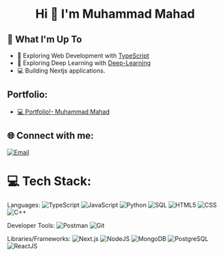 <h1 align="center">Hi 👋 I'm Muhammad Mahad</h1>

## 🚀 What I'm Up To

- 🤖 Exploring Web Development with [TypeScript](https://www.typescriptlang.org/docs/)
- 🤖 Exploring Deep Learning with [Deep-Learning](https://www.deeplearningbook.org/)
- 💻 Building Nextjs applications.

## Portfolio:
- [💻 Portfolio!- Muhammad Mahad](https://mahadsid.github.io/portfolio/#)

## 🌐 Connect with me:
[![Email](https://img.shields.io/badge/Gmail-D14836?style=for-the-badge&logo=gmail&logoColor=white)](mailto:muhammadmahad0808@gmail.com)

# 💻 Tech Stack:
Languages: 
![TypeScript](https://shields.io/badge/TypeScript-3178C6?logo=TypeScript&logoColor=FFF&style=flat-square) 
![JavaScript](https://img.shields.io/badge/javascript-%23323330.svg?style=for-the-badge&logo=javascript&logoColor=%23F7DF1E) 
![Python](https://img.shields.io/badge/python-%233776AB.svg?style=for-the-badge&logo=python&logoColor=white) 
![SQL](https://img.shields.io/badge/sql-%2307405e.svg?style=for-the-badge&logo=postgresql&logoColor=white) 
![HTML5](https://img.shields.io/badge/html5-%23E34F26.svg?style=for-the-badge&logo=html5&logoColor=white) 
![CSS](https://img.shields.io/badge/css-%231572B6.svg?style=for-the-badge&logo=css3&logoColor=white) 
![C++](https://img.shields.io/badge/-C++-blue?logo=cplusplus) 

Developer Tools: 
![Postman](https://img.shields.io/badge/Postman-FF6C37?style=for-the-badge&logo=postman&logoColor=white) 
![Git](https://img.shields.io/badge/git-%23F05033.svg?style=for-the-badge&logo=git&logoColor=white)

Libraries/Frameworks: 
![Next.js](https://img.shields.io/badge/next.js-000000?style=for-the-badge&logo=nextdotjs&logoColor=white) 
![NodeJS](https://img.shields.io/badge/node.js-6DA55F?style=for-the-badge&logo=node.js&logoColor=white)
![MongoDB](https://img.shields.io/badge/-MongoDB-13aa52?style=for-the-badge&logo=mongodb&logoColor=white) 
![PostgreSQL](https://img.shields.io/badge/PostgreSQL-316192?style=for-the-badge&logo=postgresql&logoColor=white) 
![ReactJS](https://img.shields.io/badge/react-%2320232a.svg?style=for-the-badge&logo=react&logoColor=%2361DAFB)  
